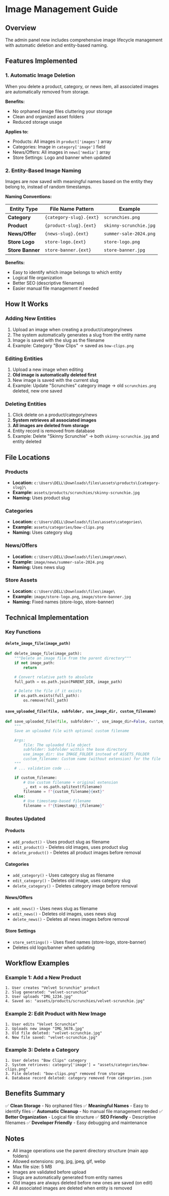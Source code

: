 # Image Management Guide

## Overview
The admin panel now includes comprehensive image lifecycle management with automatic deletion and entity-based naming.

## Features Implemented

### 1. **Automatic Image Deletion**
When you delete a product, category, or news item, all associated images are automatically removed from storage.

**Benefits:**
- No orphaned image files cluttering your storage
- Clean and organized asset folders
- Reduced storage usage

**Applies to:**
- Products: All images in `product['images']` array
- Categories: Image in `category['image']` field
- News/Offers: All images in `news['media']` array
- Store Settings: Logo and banner when updated

### 2. **Entity-Based Image Naming**
Images are now saved with meaningful names based on the entity they belong to, instead of random timestamps.

**Naming Conventions:**

| Entity Type | File Name Pattern | Example |
|------------|-------------------|---------|
| **Category** | `{category-slug}.{ext}` | `scrunchies.png` |
| **Product** | `{product-slug}.{ext}` | `skinny-scrunchie.jpg` |
| **News/Offer** | `{news-slug}.{ext}` | `summer-sale-2024.png` |
| **Store Logo** | `store-logo.{ext}` | `store-logo.png` |
| **Store Banner** | `store-banner.{ext}` | `store-banner.jpg` |

**Benefits:**
- Easy to identify which image belongs to which entity
- Logical file organization
- Better SEO (descriptive filenames)
- Easier manual file management if needed

## How It Works

### Adding New Entities
1. Upload an image when creating a product/category/news
2. The system automatically generates a slug from the entity name
3. Image is saved with the slug as the filename
4. Example: Category "Bow Clips" → saved as `bow-clips.png`

### Editing Entities
1. Upload a new image when editing
2. **Old image is automatically deleted first**
3. New image is saved with the current slug
4. Example: Update "Scrunchies" category image → old `scrunchies.png` deleted, new one saved

### Deleting Entities
1. Click delete on a product/category/news
2. **System retrieves all associated images**
3. **All images are deleted from storage**
4. Entity record is removed from database
5. Example: Delete "Skinny Scrunchie" → both `skinny-scrunchie.jpg` and entity deleted

## File Locations

### Products
- **Location:** `c:\Users\DELL\Downloads\files\assets\products\{category-slug}\`
- **Example:** `assets/products/scrunchies/skinny-scrunchie.jpg`
- **Naming:** Uses product slug

### Categories
- **Location:** `c:\Users\DELL\Downloads\files\assets\categories\`
- **Example:** `assets/categories/bow-clips.png`
- **Naming:** Uses category slug

### News/Offers
- **Location:** `c:\Users\DELL\Downloads\files\image\news\`
- **Example:** `image/news/summer-sale-2024.png`
- **Naming:** Uses news slug

### Store Assets
- **Location:** `c:\Users\DELL\Downloads\files\image\`
- **Example:** `image/store-logo.png`, `image/store-banner.jpg`
- **Naming:** Fixed names (store-logo, store-banner)

## Technical Implementation

### Key Functions

#### `delete_image_file(image_path)`
```python
def delete_image_file(image_path):
    """Delete an image file from the parent directory"""
    if not image_path:
        return
    
    # Convert relative path to absolute
    full_path = os.path.join(PARENT_DIR, image_path)
    
    # Delete the file if it exists
    if os.path.exists(full_path):
        os.remove(full_path)
```

#### `save_uploaded_file(file, subfolder, use_image_dir, custom_filename)`
```python
def save_uploaded_file(file, subfolder='', use_image_dir=False, custom_filename=None):
    """
    Save an uploaded file with optional custom filename
    
    Args:
        file: The uploaded file object
        subfolder: Subfolder within the base directory
        use_image_dir: Use IMAGE_FOLDER instead of ASSETS_FOLDER
        custom_filename: Custom name (without extension) for the file
    """
    # ... validation code ...
    
    if custom_filename:
        # Use custom filename + original extension
        _, ext = os.path.splitext(filename)
        filename = f"{custom_filename}{ext}"
    else:
        # Use timestamp-based filename
        filename = f"{timestamp}_{filename}"
```

### Routes Updated

#### Products
- `add_product()` - Uses product slug as filename
- `edit_product()` - Deletes old images, uses product slug
- `delete_product()` - Deletes all product images before removal

#### Categories
- `add_category()` - Uses category slug as filename
- `edit_category()` - Deletes old image, uses category slug
- `delete_category()` - Deletes category image before removal

#### News/Offers
- `add_news()` - Uses news slug as filename
- `edit_news()` - Deletes old images, uses news slug
- `delete_news()` - Deletes all news images before removal

#### Store Settings
- `store_settings()` - Uses fixed names (store-logo, store-banner)
- Deletes old logo/banner when updating

## Workflow Examples

### Example 1: Add a New Product
```
1. User creates "Velvet Scrunchie" product
2. Slug generated: "velvet-scrunchie"
3. User uploads "IMG_1234.jpg"
4. Saved as: "assets/products/scrunchies/velvet-scrunchie.jpg"
```

### Example 2: Edit Product with New Image
```
1. User edits "Velvet Scrunchie"
2. Uploads new image "IMG_5678.jpg"
3. Old file deleted: "velvet-scrunchie.jpg"
4. New file saved: "velvet-scrunchie.jpg"
```

### Example 3: Delete a Category
```
1. User deletes "Bow Clips" category
2. System retrieves: category['image'] = "assets/categories/bow-clips.png"
3. File deleted: "bow-clips.png" removed from storage
4. Database record deleted: category removed from categories.json
```

## Benefits Summary

✅ **Clean Storage** - No orphaned files
✅ **Meaningful Names** - Easy to identify files
✅ **Automatic Cleanup** - No manual file management needed
✅ **Better Organization** - Logical file structure
✅ **SEO Friendly** - Descriptive filenames
✅ **Developer Friendly** - Easy debugging and maintenance

## Notes

- All image operations use the parent directory structure (main app folders)
- Allowed extensions: png, jpg, jpeg, gif, webp
- Max file size: 5 MB
- Images are validated before upload
- Slugs are automatically generated from entity names
- Old images are always deleted before new ones are saved (on edit)
- All associated images are deleted when entity is removed
